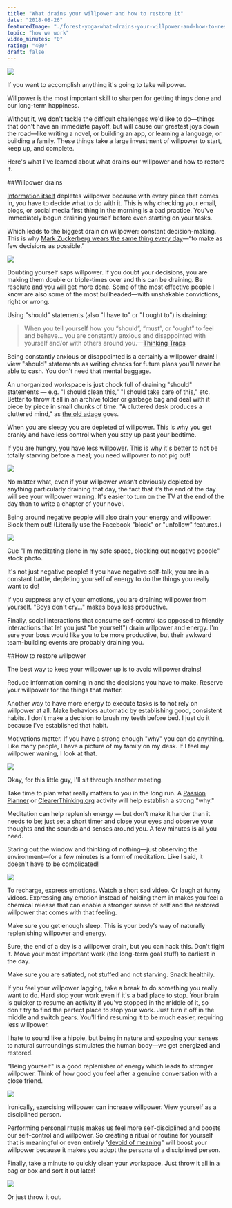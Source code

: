 ```yaml
---
title: "What drains your willpower and how to restore it"
date: "2018-08-26"
featuredImage: "./forest-yoga-what-drains-your-willpower-and-how-to-restore-it-mike-zetlow.jpeg"
topic: "how we work"
video_minutes: "0"
rating: "400"
draft: false
---
```


![](forest-yoga-what-drains-your-willpower-and-how-to-restore-it-mike-zetlow.jpeg)

If you want to accomplish anything it's going to take willpower.
 
Willpower is the most important skill to sharpen for getting things done and our long-term happiness.

Without it, we don't tackle the difficult challenges we'd like to do—things that don't have an immediate payoff, but will cause our greatest joys down the road—like writing a novel, or building an app, or learning a language, or building a family. These things take a large investment of willpower to start, keep up, and complete.

Here's what I've learned about what drains our willpower and how to restore it.

##Willpower drains

[Information itself](https://www.mikezetlow.com/how-to-handle-all-the-information-life-throws-at-you/) depletes willpower because with every piece that comes in, you have to decide what to do with it. This is why checking your email, blogs, or social media first thing in the morning is a bad practice. You've immediately begun draining yourself before even starting on your tasks.

Which leads to the biggest drain on willpower: constant decision-making. This is why [Mark Zuckerberg wears the same thing every day](https://medium.com/startup-grind/choice-minimalism-why-mark-zuckerberg-wears-the-same-thing-every-day-2f132f1b5706)—“to make as few decisions as possible.”

![](mark-zuckerberg-what-drains-your-willpower-and-how-to-restore-it-mike-zetlow.jpeg)

Doubting yourself saps willpower. If you doubt your decisions, you are making them double or triple-times over and this can be draining. Be resolute and you will get more done. Some of the most effective people I know are also some of the most bullheaded—with unshakable convictions, right or wrong.

Using "should" statements (also "I have to" or "I ought to") is draining:

>When you tell yourself how you “should”, “must”, or “ought” to feel and behave... you are constantly anxious and disappointed with yourself and/or with others around you.—[Thinking Traps](https://www.anxietybc.com/sites/default/files/ThinkingTraps.pdf)
 
Being constantly anxious or disappointed is a certainly a willpower drain! I view "should" statements as writing checks for future plans you'll never be able to cash. You don't need that mental baggage.

An unorganized workspace is just chock full of draining "should" statements — e.g. "I should clean this," "I should take care of this," etc. Better to throw it all in an archive folder or garbage bag and deal with it piece by piece in small chunks of time. "A cluttered desk produces a cluttered mind," as [the old adage](https://quoteinvestigator.com/2017/08/31/desk/) goes.

When you are sleepy you are depleted of willpower. This is why you get cranky and have less control when you stay up past your bedtime.

If you are hungry, you have less willpower. This is why it's better to not be totally starving before a meal; you need willpower to not pig out!

![](burger-what-drains-your-willpower-and-how-to-restore-it-mike-zetlow.jpeg)

No matter what, even if your willpower wasn’t obviously depleted by anything particularly draining that day, the fact that it’s the end of the day will see your willpower waning. It's easier to turn on the TV at the end of the day than to write a chapter of your novel.

Being around negative people will also drain your energy and willpower. Block them out! (Literally use the Facebook "block" or "unfollow" features.)

![](meditating-alone-what-drains-your-willpower-and-how-to-restore-it-mike-zetlow.jpeg)

<figcaption>

Cue "I'm meditating alone in my safe space, blocking out negative people" stock photo.

</figcaption>

It's not just negative people! If you have negative self-talk, you are in a constant battle, depleting yourself of energy to do the things you really want to do!

If you suppress any of your emotions, you are draining willpower from yourself. "Boys don't cry..." makes boys less productive.

Finally, social interactions that consume self-control (as opposed to friendly interactions that let you just "be yourself") drain willpower and energy. I'm sure your boss would like you to be more productive, but their awkward team-building events are probably draining you.

##How to restore willpower

The best way to keep your willpower up is to avoid willpower drains!

Reduce information coming in and the decisions you have to make. Reserve your willpower for the things that matter.

Another way to have more energy to execute tasks is to not rely on willpower at all. Make behaviors automatic by establishing good, consistent habits. I don't make a decision to brush my teeth before bed. I just do it because I've established that habit.

Motivations matter. If you have a strong enough "why" you can do anything. Like many people, I have a picture of my family on my desk. If I feel my willpower waning, I look at that.

![](happy-baby-what-drains-your-willpower-and-how-to-restore-it-mike-zetlow.jpeg)

<figcaption>

Okay, for this little guy, I'll sit through another meeting.

</figcaption>

Take time to plan what really matters to you in the long run. A [Passion Planner](https://passionplanner.com/) or [ClearerThinking.org](https://www.clearerthinking.org/) activity will help establish a strong "why."

Meditation can help replenish energy — but don't make it harder than it needs to be; just set a short timer and close your eyes and observe your thoughts and the sounds and senses around you. A few minutes is all you need.

Staring out the window and thinking of nothing—just observing the environment—for a few minutes is a form of meditation. Like I said, it doesn't have to be complicated!

![](looking-out-window-what-drains-your-willpower-and-how-to-restore-it-mike-zetlow.jpeg)

To recharge, express emotions. Watch a short sad video. Or laugh at funny videos. Expressing any emotion instead of holding them in makes you feel a chemical release that can enable a stronger sense of self and the restored willpower that comes with that feeling. 

Make sure you get enough sleep. This is your body's way of naturally replenishing willpower and energy.

Sure, the end of a day is a willpower drain, but you can hack this. Don't fight it. Move your most important work (the long-term goal stuff) to earliest in the day.

Make sure you are satiated, not stuffed and not starving. Snack healthily.

If you feel your willpower lagging, take a break to do something you really want to do. Hard stop your work even if it's a bad place to stop. Your brain is quicker to resume an activity if you've stopped in the middle of it, so don't try to find the perfect place to stop your work. Just turn it off in the middle and switch gears. You'll find resuming it to be much easier, requiring less willpower.

I hate to sound like a hippie, but being in nature and exposing your senses to natural surroundings stimulates the human body—we get energized and restored.

"Being yourself" is a good replenisher of energy which leads to stronger willpower. Think of how good you feel after a genuine conversation with a close friend.

![](close-friend-window-what-drains-your-willpower-and-how-to-restore-it-mike-zetlow.jpeg)

Ironically, exercising willpower can increase willpower. View yourself as a disciplined person.

Performing personal rituals makes us feel more self-disciplined and boosts our self-control and willpower. So creating a ritual or routine for yourself that is meaningful or even entirely “[devoid of meaning](https://digest.bps.org.uk/2018/07/11/performing-meaningless-rituals-boosts-our-self-control-through-making-us-feel-more-self-disciplined/)" will boost your willpower because it makes you adopt the persona of a disciplined person.

Finally, take a minute to quickly clean your workspace. Just throw it all in a bag or box and sort it out later!

![](garbage-what-drains-your-willpower-and-how-to-restore-it-mike-zetlow.jpeg)

<figcaption>

Or just throw it out.

</figcaption>